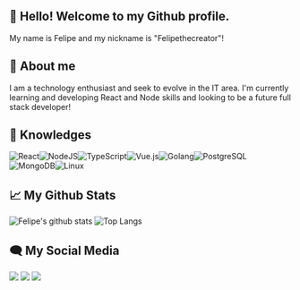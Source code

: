 ## 👋 Hello! Welcome to my Github profile.
 My name is Felipe and my nickname is "Felipethecreator"!

## 🚀 About me 
I am a technology enthusiast and seek to evolve in the IT area. I'm currently learning and developing React and Node skills and looking to be a future full stack developer!

## 🧠 Knowledges

![React](https://img.shields.io/badge/react-%2320232a.svg?style=for-the-badge&logo=react&logoColor=%2361DAFB)![NodeJS](https://img.shields.io/badge/node.js-6DA55F?style=for-the-badge&logo=node.js&logoColor=white)![TypeScript](https://img.shields.io/badge/typescript-3178c6?style=for-the-badge&logo=typescript&logoColor=white)![Vue.js](https://img.shields.io/badge/Vue.js-35495E?style=for-the-badge&logo=vue.js&logoColor=4FC08D)![Golang](https://img.shields.io/badge/go-00ADD8?logo=go&logoColor=white&style=for-the-badge)![PostgreSQL](https://img.shields.io/badge/postgreSQL-023e8a.svg?style=for-the-badge&logo=postgresql&logoColor=white)![MongoDB](https://img.shields.io/badge/MongoDB-4EA94B.svg?style=for-the-badge&logo=mongodb&logoColor=white)![Linux](https://img.shields.io/badge/Linux-white.svg?style=for-the-badge&logo=linux&logoColor=black)

## 📈 My Github Stats

![Felipe's github stats](https://github-readme-stats.vercel.app/api?username=felipethecreator&show_icons=true&hide_border=true&theme=dark)
![Top Langs](https://github-readme-stats.vercel.app/api/top-langs/?username=felipethecreator&layout=compact&theme=dark&hide_border=true)

## 🗨 My Social Media

<div> 
  <a href="https://instagram.com/felipersqz" target="_blank"><img src="https://img.shields.io/badge/-Instagram-%23E4405F?style=for-the-badge&logo=instagram&logoColor=white" target="_blank"></a>
  <a href="https://www.linkedin.com/in/felipe-rodrigues-queiroz-564377171/" target="_blank"><img src="https://img.shields.io/badge/-LinkedIn-%230077B5?style=for-the-badge&logo=linkedin&logoColor=white" target="_blank"></a> 
  <a href = "mailto:felipinhodev@gmail.com"><img src="https://img.shields.io/badge/-Gmail-%23333?style=for-the-badge&logo=gmail&logoColor=white" target="_blank"></a>
 
</div>


